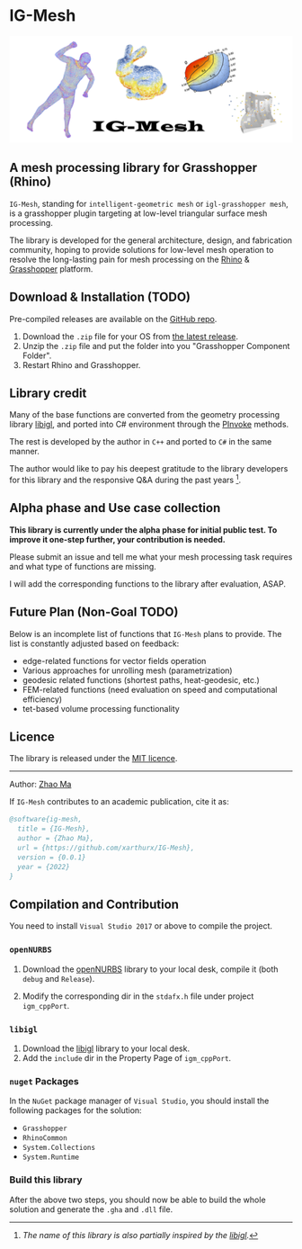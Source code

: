 # IG-Mesh

![](./graphics/title_img.png)

## A mesh processing library for Grasshopper (Rhino)

`IG-Mesh`, standing for `intelligent-geometric mesh` or `igl-grasshopper mesh`, is a grasshopper plugin targeting at low-level triangular surface mesh processing.

The library is developed for the general architecture, design, and fabrication community, hoping to provide solutions for low-level mesh operation to resolve the long-lasting pain for mesh processing on the [Rhino](https://www.rhino3d.com) \& [Grasshopper](https://www.grasshopper3d.com) platform.

## Download & Installation (TODO)
Pre-compiled releases are available on the [GitHub repo](https://github.com/xarthurx/IG-Mesh).

1. Download the `.zip` file for your OS from [the latest release](https://github.com/xarthurx/IG-Mesh/releases/latest).
2. Unzip the `.zip` file and put the folder into you "Grasshopper Component Folder".
3. Restart Rhino and Grasshopper.

<!-- The [project page on Food4Rhino](https://www.food4rhino.com/en) also holds major release versions of this library. -->

## Library credit

Many of the base functions are converted from the geometry processing library [libigl](https://libigl.github.io), and ported into C# environment through the [PInvoke](https://www.grasshopper3d.com/forum/topics/link-use-c-code-or-c-lib-with-new-gh-plugin) methods. 

The rest is developed by the author in `C++` and ported to `C#` in the same manner.

The author would like to pay his deepest gratitude to the library developers for this library and the responsive Q\&A during the past years [^1].

[^1]: *The name of this library is also partially inspired by the [libigl](https://libigl.github.io).*


## Alpha phase and Use case collection
**This library is currently under the alpha phase for initial public test. To improve it one-step further, your contribution is needed.**

Please submit an issue and tell me what your mesh processing task requires and what type of functions are missing.

I will add the corresponding functions to the library after evaluation, ASAP.


## Future Plan (Non-Goal TODO)
Below is an incomplete list of functions that `IG-Mesh` plans to provide. The list is constantly adjusted based on feedback:

- edge-related functions for vector fields operation 
- Various approaches for unrolling mesh (parametrization)
- geodesic related functions (shortest paths, heat-geodesic, etc.)
- FEM-related functions (need evaluation on speed and computational efficiency)
- tet-based volume processing functionality


## Licence
The library is released under the [MIT licence](./docs/LICENCE.md).


---
Author: [Zhao Ma](https://beyond-disciplines.com)

If `IG-Mesh` contributes to an academic publication, cite it as:
```bib
@software{ig-mesh,
  title = {IG-Mesh},
  author = {Zhao Ma},
  url = {https://github.com/xarthurx/IG-Mesh},
  version = {0.0.1}
  year = {2022}
}
```
## Compilation and Contribution

You need to install `Visual Studio 2017` or above to compile the project.

### `openNURBS`
1. Download the [openNURBS](https://github.com/mcneel/opennurbs) library to your local desk, compile it (both `debug` and `Release`).

2. Modify the corresponding dir in the `stdafx.h` file under project `igm_cppPort`.

### `libigl`

1. Download the [libigl](https://libigl.github.io) library to your local desk. 
2. Add the `include` dir in the Property Page of `igm_cppPort`.

### `nuget` Packages
In the `NuGet` package manager of `Visual Studio`, you should install the following packages for the solution:
- `Grasshopper`
- `RhinoCommon`
- `System.Collections`
- `System.Runtime`

### Build this library
After the above two steps, you should now be able to build the whole solution and generate the `.gha` and `.dll` file.




